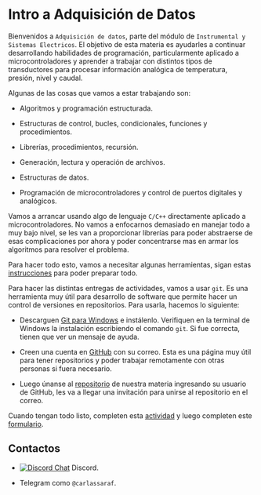 # Intro a Adquisición de Datos

Bienvenidos a `Adquisición de datos`, parte del módulo de `Instrumental y Sistemas Electricos`. El objetivo de esta materia es ayudarles a continuar desarrollando habilidades de programación, particularmente aplicado a microcontroladores y aprender a trabajar con distintos tipos de transductores para procesar información analógica de temperatura, presión, nivel y caudal. 

Algunas de las cosas que vamos a estar trabajando son:

- Algoritmos y programación estructurada.

- Estructuras de control, bucles, condicionales, funciones y procedimientos.

- Librerías, procedimientos, recursión.

- Generación, lectura y operación de archivos.

- Estructuras de datos.

- Programación de microcontroladores y control de puertos digitales y analógicos.

  

Vamos a arrancar usando algo de lenguaje `C/C++` directamente aplicado a microcontroladores. No vamos a enfocarnos demasiado en manejar todo a muy bajo nivel, se les van a proporcionar librerías para poder abstraerse de esas complicaciones por ahora y poder concentrarse mas en armar los algoritmos para resolver el problema.

Para hacer todo esto, vamos a necesitar algunas herramientas, sigan estas [instrucciones](https://www.notion.so/VS-Code-AVR-949333dbe4204d40b91ce6729e7fa5e3) para poder preparar todo.

Para hacer las distintas entregas de actividades, vamos a usar `git`. Es una herramienta muy útil para desarrollo de software que permite hacer un control de versiones en repositorios. Para usarla, hacemos lo siguiente:

- Descarguen [Git para Windows](https://git-scm.com/download/win) e instálenlo. Verifiquen en la terminal de Windows la instalación escribiendo el comando `git`. Si fue correcta, tienen que ver un mensaje de ayuda.

- Creen una cuenta en [GitHub](https://github.com/) con su correo. Esta es una página muy útil para tener repositorios y poder trabajar remotamente con otras personas si fuera necesario.  

- Luego únanse al [repositorio](https://school-org-repo.herokuapp.com/) de nuestra materia ingresando su usuario de GitHub, les va a llegar una invitación para unirse al repositorio en el correo.

  

Cuando tengan todo listo, completen esta [actividad](https://www.notion.so/Presentacion-7f015a1b363f4084b31f689d3c9fe0ad) y luego completen este [formulario](https://docs.google.com/forms/d/e/1FAIpQLSeHnw4uraNzTKm71fRoSA7eYGr-jENA0TGUAq0l2z4GBuWxqg/viewform).



## Contactos

- [![Discord Chat](https://img.shields.io/discord/789588051303202916.svg)](https://discord.gg/fCmFrq3Wc8) Discord.

- Telegram como `@carlassaraf`.
